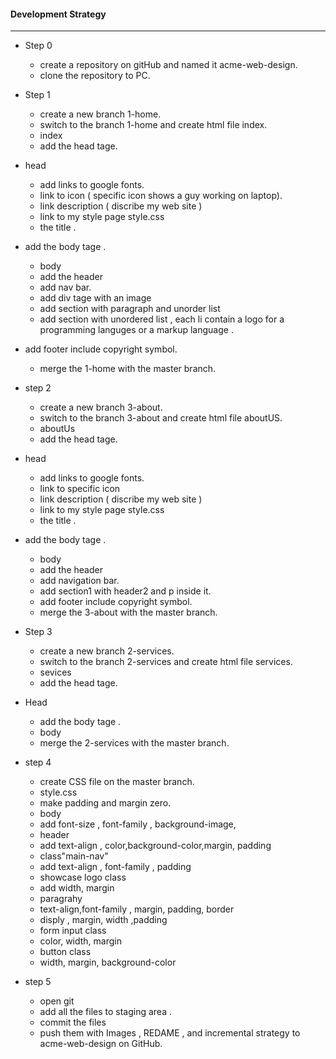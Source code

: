#### Development Strategy
________________________________________
* Step 0
	* create a repository on gitHub and named it acme-web-design.
	* clone the repository to PC.
* Step 1
  * create a new branch 1-home.
  * switch to the branch 1-home and create html file index.
  * index
  * add the head tage.
* head
  * add links to google fonts.
  * link to icon ( specific icon shows a guy working on laptop).
  * link description ( discribe my web site )
  * link to my style page style.css
  * the title .
* add the body tage .
  * body
  * add the header
  * add nav bar.
  * add div tage with an image 
  * add section with paragraph and unorder list 
  * add section with unordered list , each li contain a logo for a programming languges or a markup language .
* add footer include copyright symbol.
  * merge the 1-home with the master branch.

* step 2
  * create a new branch 3-about.
  * switch to the branch 3-about and create html file aboutUS.
  * aboutUs
  * add the head tage.
* head
  * add links to google fonts.
  * link to specific icon
  * link description ( discribe my web site )
  * link to my style page style.css
  * the title .
* add the body tage .
  * body
  * add the header
  * add navigation bar.
  * add section1 with header2 and p inside it.
  * add footer include copyright symbol.
  * merge the 3-about with the master branch.

* Step 3
  * create a new branch 2-services.
  * switch to the branch 2-services and create html file services.
  * sevices
  * add the head tage.
* Head
  * add the body tage .
  * body
  * merge the 2-services with the master branch.

* step 4
  * create CSS file on the master branch.
  * style.css
  * make padding and margin zero.
  * body
  * add font-size , font-family , background-image,
  * header
  * add text-align , color,background-color,margin, padding
  * class"main-nav"
  * add text-align , font-family , padding
  * showcase logo class
  * add width, margin
  * paragrahy
  * text-align,font-family , margin, padding, border
  * disply , margin, width ,padding
  * form input class
  * color, width, margin
  * button class
  * width, margin, background-color
  
* step 5
  * open git
  * add all the files to staging area .
  * commit the files
  * push them with Images , REDAME , and incremental strategy to acme-web-design on GitHub.

